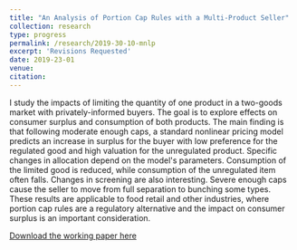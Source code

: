 ```yaml
---
title: "An Analysis of Portion Cap Rules with a Multi-Product Seller"
collection: research
type: progress
permalink: /research/2019-30-10-mnlp
excerpt: 'Revisions Requested'
date: 2019-23-01
venue: 
citation: 
---
```


I study the impacts of limiting the quantity of one product in a two-goods market with privately-informed buyers. The goal is to explore effects on consumer surplus and consumption of both products. The main finding is that following moderate enough caps, a standard nonlinear pricing model predicts an increase in surplus for the buyer with low preference for the regulated good and high valuation for the unregulated product. Specific changes in allocation depend on the model's parameters. Consumption of the limited good is reduced, while consumption of the unregulated item often falls.  Changes in screening are also interesting. Severe enough caps cause the seller to move from full separation to bunching some types. These results are applicable to food retail and other industries, where portion cap rules are a regulatory alternative and the impact on consumer surplus is an important consideration. 


[Download the working paper here](https://jgnunol.github.io/files/multicap.pdf)

